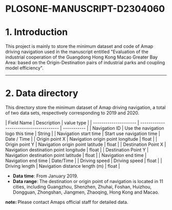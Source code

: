 # PLOSONE-MANUSCRIPT-D2304060
# 1. Introduction
This project is mainly to store the minimum dataset and code of Amap driving navigation used in the manuscript entitled "Evaluation of the industrial cooperation of the Guangdong Hong Kong Macao Greater Bay Area: based on the Origin-Destination pairs of industrial parks and coupling model efficiency".

------

# 2. Data directory
<p>This directory store the minimum dataset of Amap driving navigation, a total of two data sets, respectively corresponding to 2019 and 2020.</p>
| Field Name            | Description                            | value type  |
| --------------------- | -------------------------------------- | ----------- |
| Navigation ID         | Use the navigation logo this time      | String      |
| Navigation start time | Start use navigation time              | Date / Time |
| Origin point X        | Navigation origin point longitude      | float       |
| Origin point Y        | Navigation origin point latitude       | float       |
| Destination Point X   | Navigation destination point longitude | float       |
| Destination Point Y   | Navigation destination point latitude  | float       |
| Navigation end time   | Navigation end time                    | Date/Time   |
| Driving speed         | Driving speed                          | float       |
| Driving length        | Navigation distance length (m)         | float       |

- <b>Data time</b>: From January 2019.
- <b>Data range</b>: The destination or origin point of navigation is located in 11 cities, including Guangzhou, Shenzhen, Zhuhai, Foshan, Huizhou, Dongguan, Zhongshan, Jiangmen, Zhaoqing, Hong Kong and Macao.

<b>note: </b>Please contact Amaps official staff for detailed data.


